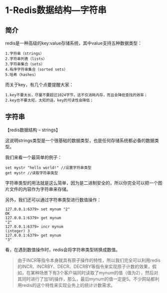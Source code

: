 # 1-Redis数据结构—字符串

## 简介

redis是一种高级的key:value存储系统，其中value支持五种数据类型：

```
1.字符串（strings）
2.字符串列表（lists）
3.字符串集合（sets）
4.有序字符串集合（sorted sets）
5.哈希（hashes）
```

而关于key，有几个点要提醒大家：

```
1.key不要太长，尽量不要超过1024字节，这不仅消耗内存，而且会降低查找的效率；
2.key也不要太短，太短的话，key的可读性会降低；
```

## 字符串

【redis数据结构 – strings】‌

这说明strings类型是一个很基础的数据类型，也是任何存储系统都必备的数据类型。

我们来看一个最简单的例子：

```
set mystr "hello world!" //设置字符串类型
get mystr //读取字符串类型
```

字符串类型的用法就是这么简单，因为是二进制安全的，所以你完全可以把一个图片文件的内容作为字符串来存储。

另外，我们还可以通过字符串类型进行数值操作：

```
127.0.0.1:6379> set mynum "2"
OK
127.0.0.1:6379> get mynum
"2"
127.0.0.1:6379> incr mynum
(integer) 3
127.0.0.1:6379> get mynum
"3"
```

看，在遇到数值操作时，redis会将字符串类型转换成数值。

> 由于INCR等指令本身就具有原子操作的特性，所以我们完全可以利用redis的INCR、INCRBY、DECR、DECRBY等指令来实现原子计数的效果，假如，在某种场景下有3个客户端同时读取了mynum的值（值为2），然后对其同时进行了加1的操作，那么，最后mynum的值一定是5。不少网站都利用redis的这个特性来实现业务上的统计计数需求。